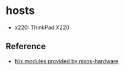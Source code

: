 # hosts

- x220: ThinkPad X220

## Reference

- [Nix modules provided by nixos-hardware](https://github.com/NixOS/nixos-hardware/blob/master/flake.nix)
